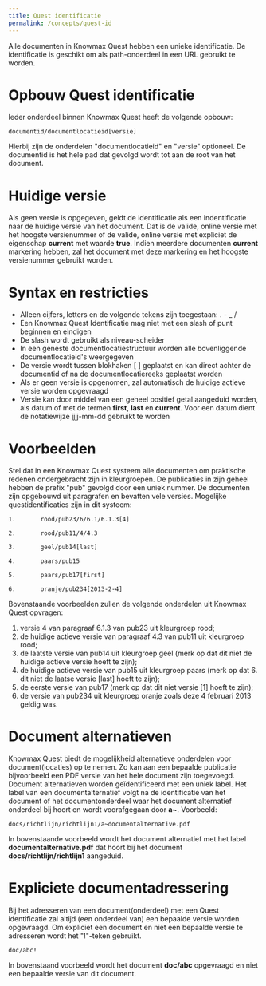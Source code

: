 ```yaml
---
title: Quest identificatie
permalink: /concepts/quest-id
---
```


Alle documenten in Knowmax Quest hebben een unieke identificatie. De identificatie is geschikt om als path-onderdeel in een URL gebruikt te worden. 

# Opbouw Quest identificatie
Ieder onderdeel binnen Knowmax Quest heeft de volgende opbouw:
```
documentid/documentlocatieid[versie]
```
Hierbij zijn de onderdelen "documentlocatieid" en "versie" optioneel. De documentid is het hele pad dat gevolgd wordt tot aan de root van het document.

# Huidige versie
Als geen versie is opgegeven, geldt de identificatie als een indentificatie naar de huidige versie van het document. Dat is de valide, online versie met het hoogste versienummer of de valide, online versie met expliciet de eigenschap **current** met waarde **true**. Indien meerdere documenten **current** markering hebben, zal het document met deze markering en het hoogste versienummer gebruikt worden.

# Syntax en restricties
* Alleen cijfers, letters en de volgende tekens zijn toegestaan: . - _ /
* Een Knowmax Quest Identificatie mag niet met een slash of punt beginnen en eindigen
* De slash wordt gebruikt als niveau-scheider
* In een geneste documentlocatiestructuur worden alle bovenliggende documentlocatieid's weergegeven
* De versie wordt tussen blokhaken [ ] geplaatst en kan direct achter de documentid of na de documentlocatiereeks geplaatst worden
* Als er geen versie is opgenomen, zal automatisch de huidige actieve versie worden opgevraagd
* Versie kan door middel van een geheel positief getal aangeduid worden, als datum of met de termen **first**, **last** en **current**. Voor een datum dient de notatiewijze jjjj-mm-dd gebruikt te worden

# Voorbeelden
Stel dat in een Knowmax Quest systeem alle documenten om praktische redenen ondergebracht zijn in kleurgroepen. De publicaties in zijn geheel hebben de prefix "pub" gevolgd door een uniek nummer. De documenten zijn opgebouwd uit paragrafen en bevatten vele versies. Mogelijke questidentificaties zijn in dit systeem:

```
1.       rood/pub23/6/6.1/6.1.3[4]
```
```
2.       rood/pub11/4/4.3
```
```
3.       geel/pub14[last]
```
```
4.       paars/pub15
```
```
5.       paars/pub17[first]
```
```
6.       oranje/pub234[2013-2-4]
```

Bovenstaande voorbeelden zullen de volgende onderdelen uit Knowmax Quest opvragen:

1. versie 4 van paragraaf 6.1.3 van pub23 uit kleurgroep rood;
2. de huidige actieve versie van paragraaf 4.3 van pub11 uit kleurgroep rood;
3. de laatste versie van pub14 uit kleurgroep geel (merk op dat dit niet de huidige actieve versie hoeft te zijn);
4. de huidige actieve versie van pub15 uit kleurgroep paars (merk op dat 6. dit niet de laatse versie [last] hoeft te zijn);
5. de eerste versie van pub17 (merk op dat dit niet versie [1] hoeft te zijn);
6. de versie van pub234 uit kleurgroep oranje zoals deze 4 februari 2013 geldig was.

# Document alternatieven
Knowmax Quest biedt de mogelijkheid alternatieve onderdelen voor document(locaties) op te nemen. Zo kan aan een bepaalde publicatie bijvoorbeeld een PDF versie van het hele document zijn toegevoegd. Document alternatieven worden geïdentificeerd met een uniek label. Het label van een documentalternatief volgt na de identificatie van het document of het documentonderdeel waar het document alternatief onderdeel bij hoort en wordt voorafgegaan door **a~**. Voorbeeld:

```
docs/richtlijn/richtlijn1/a~documentalternative.pdf
```

In bovenstaande voorbeeld wordt het document alternatief met het label **documentalternative.pdf** dat hoort bij het document **docs/richtlijn/richtlijn1** aangeduid.

# Expliciete documentadressering
Bij het adresseren van een document(onderdeel) met een Quest identificatie zal altijd (een onderdeel van) een bepaalde versie worden opgevraagd. Om expliciet een document en niet een bepaalde versie te adresseren wordt het "!"-teken gebruikt.

```
doc/abc!
```

In bovenstaand voorbeeld wordt het document **doc/abc** opgevraagd en niet een bepaalde versie van dit document.
